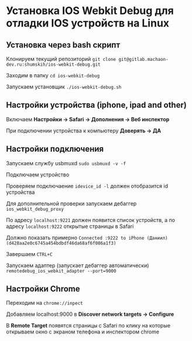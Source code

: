 # Установка IOS Webkit Debug для отладки IOS устройств на Linux

## Установка через bash скрипт

Клонируем текущий репозиторий ```git clone git@gitlab.machaon-dev.ru:shumskih/ios-webkit-debug.git```

Заходим в папку ```cd ios-webkit-debug```

Запускаем установщик ```./ios-webkit-debug.sh```

## Настройки устройства (iphone, ipad and other)

Включаем **Настройки -> Safari -> Дополнения -> Веб инспектор**

При подключении устройства к компьютеру **Доверять -> ДА**

## Настройки подключения

Запускаем службу usbmuxd ```sudo usbmuxd -v -f ```

Подключаем устройство

Проверяем подключаение ```idevice_id -l``` должен отобразится id устройства

Для дополнительной проверки запускаем дебаггер ```ios_webkit_debug_proxy```

По адресу ```localhost:9221``` должен появится список устройств, а по адресу ```localhost:9222``` открытые страницы в Safari 

Должно показать примерно ```Connected :9222 to iPhone (Даниил) (d428aa2e0c6745a454bdbdf46da68af6f086a1f3)```

Завершаем ```CTRL+C```

Запускаем адаптер (запускает дебаггер автоматически) ```remotedebug_ios_webkit_adapter --port=9000```

## Настройки Chrome

Переходим на ```chrome://inpect```

Добавляем localhost:9000 в **Discover network targets -> Configure**

В **Remote Target** появятся страницы с Safari по клику на которые открываем окно с экраном телефона и инспектором chrome